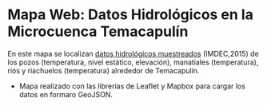 # Mapa Web: Datos Hidrológicos en la Microcuenca Temacapulín

En este mapa se localizan [datos hidrológicos muestreados](https://github.com/jpablogomezb/Mapa-muestreo-hidrologico-Temacapulin/blob/main/static/data/Datos_Hidrologicos_muestreo.geojson) (IMDEC,2015) de los pozos (temperatura, nivel estático, elevación), manatiales (temperatura), riós y riachuelos (temperatura) alrededor de Temacapulín.

- Mapa realizado con las librerías de Leaflet y Mapbox para cargar los datos en formaro GeoJSON.


